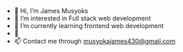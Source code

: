 - 👋 Hi, I’m James Musyoks
- 👀 I’m interested in Full stack web development
- 🌱 I’m currently learning frontend web development
- 💞️
- 📫 Contact me through musyokajames430@gmail.com


<!---
musyoka22/musyoka22 is a ✨ special ✨ repository because its `README.md` (this file) appears on your GitHub profile.
You can click the Preview link to take a look at your changes.
--->

